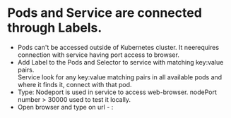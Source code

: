 # Pods and Service are connected through Labels.
- Pods can't be accessed outside of Kubernetes cluster. It neerequires connection with service having port access to browser.
- Add Label to the Pods and Selector to service with matching key:value pairs.  
  Service look for any key:value matching pairs in all available pods and where it finds it, connect with that pod. 
- Type: Nodeport is used in service to access web-browser. nodePort number > 30000 used to test it locally.
- Open browser and type on url - <Minikubeip>:<nodePort-Number>